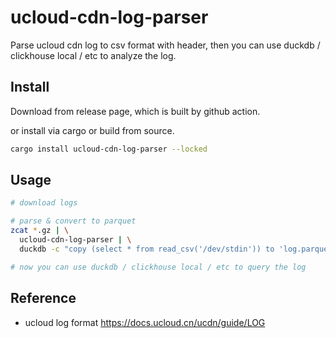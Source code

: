 # ucloud-cdn-log-parser

Parse ucloud cdn log to csv format with header, then you can use duckdb / clickhouse local / etc to analyze the log.

## Install

Download from release page, which is built by github action.

or install via cargo or build from source.

```bash
cargo install ucloud-cdn-log-parser --locked
```

## Usage

```bash
# download logs

# parse & convert to parquet
zcat *.gz | \
  ucloud-cdn-log-parser | \
  duckdb -c "copy (select * from read_csv('/dev/stdin')) to 'log.parquet' (format parquet)"

# now you can use duckdb / clickhouse local / etc to query the log
```

## Reference

- ucloud log format https://docs.ucloud.cn/ucdn/guide/LOG

